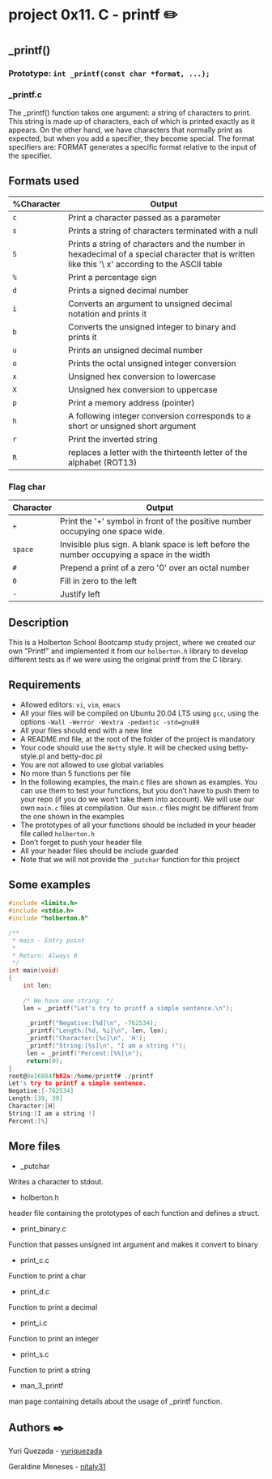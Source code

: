 # project 0x11. C - printf ✏️

## _printf()

### **Prototype: `int _printf(const char *format, ...);`**

### _printf.c

The _printf() function takes one argument: a string of characters to print. 
This string is made up of characters, each of which is printed exactly as it appears. 
On the other hand, we have characters that normally print as expected, but when you add a specifier, they become special. 
The format specifiers are:
FORMAT generates a specific format relative to the input of the specifier.

## Formats used

| %Character | Output |
| --- | --- |
| `c` | Print a character passed as a parameter |
| `s` | Prints a string of characters terminated with a null |
| `S` | Prints a string of characters and the number in hexadecimal of a special character that is written like this '\ x' according to the ASCII table |
| `%` | Print a percentage sign |
| `d` | Prints a signed decimal number |
| `i` | Converts an argument to unsigned decimal notation and prints it |
| `b` | Converts the unsigned integer to binary and prints it |
| `u` | Prints an unsigned decimal number |
| `o` | Prints the octal unsigned integer conversion |
| `x` | Unsigned hex conversion to lowercase |
| `X` | Unsigned hex conversion to uppercase |
| `p` | Print a memory address (pointer) |
| `h` | A following integer conversion corresponds to a short or unsigned short argument |
| `r` | Print the inverted string |
| `R` | replaces a letter with the thirteenth letter of the alphabet (ROT13) |

### Flag char

| Character | Output |
| --- | --- |
| `+` | Print the '+' symbol in front of the positive number occupying one space wide. |
| `space` | Invisible plus sign. A blank space is left before the number occupying a space in the width |
| `#` | Prepend a print of a zero '0' over an octal number |
| `0` | Fill in zero to the left |
| `-` | Justify left |

## Description

This is a Holberton School Bootcamp study project, where we created our own "Printf" and implemented it from our `holberton.h` library to develop different tests as if we were using the original printf from the C library.

## Requirements

* Allowed editors: `vi`, `vim`, `emacs`
* All your files will be compiled on Ubuntu 20.04 LTS using `gcc`, using the options `-Wall -Werror -Wextra -pedantic -std=gnu89`
* All your files should end with a new line
* A README.md file, at the root of the folder of the project is mandatory
* Your code should use the `Betty` style. It will be checked using betty-style.pl and betty-doc.pl
* You are not allowed to use global variables
* No more than 5 functions per file
* In the following examples, the main.c files are shown as examples. You can use them to test your functions, but you don’t have to push them to your repo (if you do we won’t take them into account). We will use our own `main.c` files at compilation. Our `main.c` files might be different from the one shown in the examples
* The prototypes of all your functions should be included in your header file called `holberton.h`
* Don’t forget to push your header file
* All your header files should be include guarded
* Note that we will not provide the `_putchar` function for this project

## Some examples

```C
#include <limits.h>
#include <stdio.h>
#include "holberton.h"

/**
 * main - Entry point
 *
 * Return: Always 0
 */
int main(void)
{
    int len;
    
    /* We have one string: */
    len = _printf("Let's try to printf a simple sentence.\n");
    
     _printf("Negative:[%d]\n", -762534);
     _printf("Length:[%d, %i]\n", len, len);
     _printf("Character:[%c]\n", 'H');
     _printf("String:[%s]\n", "I am a string !");
     len = _printf("Percent:[%%]\n");
     return(0);
}
root@9e16884fb82a:/home/printf# ./printf
Let's try to printf a simple sentence.
Negative:[-762534]
Length:[39, 39]
Character:[H]
String:[I am a string !]
Percent:[%]
```

## More files

* _putchar
 
Writes a character to stdout.

* holberton.h

header file containing the prototypes of each function and defines a struct.

* print_binary.c

Function that passes unsigned int argument and makes it convert to binary

* print_c.c

Function to print a char

* print_d.c

Function to print a decimal

* print_i.c

Function to print an integer

* print_s.c

Function to print a string

* man_3_printf

man page containing details about the usage of _printf function.

## Authors ✒️

Yuri Quezada - [yuriquezada](https://github.com/yuriquezada)

Geraldine Meneses - [nitaly31](https://github.com/nitaly31)
